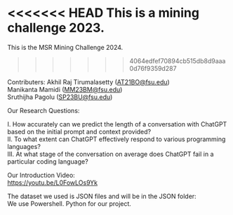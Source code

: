 <<<<<<< HEAD
This is a mining challenge 2023.
=======
This is the MSR Mining Challenge 2024.
>>>>>>> 4064edfef70894cb515db8d9aaa0d76f9359d287

Contributers:
Akhil Raj Tirumalasetty (AT21BO@fsu.edu)\
Manikanta Mamidi (MM23BM@fsu.edu)\
Sruthijha Pagolu (SP23BU@fsu.edu)

Our Research Questions:

I.	    How accurately can we predict the length of a conversation with ChatGPT based on the initial prompt and context provided?\
II.     To what extent can ChatGPT effectively respond to various programming languages?\
III.	At what stage of the conversation on average does ChatGPT fail in a particular coding language?


Our Introduction Video:\
https://youtu.be/L0FowLOs9Yk

The dataset we used is JSON files and will be in the JSON folder:\
We use Powershell. Python for our project.


